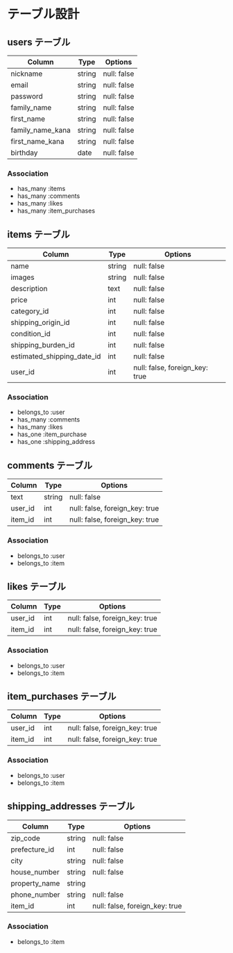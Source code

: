 # テーブル設計

## users テーブル

| Column           | Type   | Options     |
| ---------------- | ------ | ----------- |
| nickname         | string | null: false |
| email            | string | null: false |
| password         | string | null: false |
| family_name      | string | null: false |
| first_name       | string | null: false |
| family_name_kana | string | null: false |
| first_name_kana  | string | null: false |
| birthday         | date   | null: false |

### Association

- has_many :items
- has_many :comments
- has_many :likes
- has_many :item_purchases

## items テーブル

| Column                     | Type    | Options                        |
| -------------------------- | ------- | ------------------------------ |
| name                       | string  | null: false                    |
| images                     | string  | null: false                    |
| description                | text    | null: false                    |
| price                      | int     | null: false                    |
| category_id                | int     | null: false                    |
| shipping_origin_id         | int     | null: false                    |
| condition_id               | int     | null: false                    |
| shipping_burden_id         | int     | null: false                    |
| estimated_shipping_date_id | int     | null: false                    |
| user_id                    | int     | null: false, foreign_key: true |

### Association

- belongs_to :user
- has_many :comments
- has_many :likes
- has_one :item_purchase
- has_one :shipping_address

## comments テーブル

| Column  | Type      | Options                        |
| ------- | --------- | ------------------------------ |
| text    | string    | null: false                    |
| user_id | int       | null: false, foreign_key: true |
| item_id | int       | null: false, foreign_key: true |

### Association

- belongs_to :user
- belongs_to :item

## likes テーブル

| Column  | Type       | Options                        |
| ------- | ---------- | ------------------------------ |
| user_id | int        | null: false, foreign_key: true |
| item_id | int        | null: false, foreign_key: true |

### Association

- belongs_to :user
- belongs_to :item

## item_purchases テーブル

| Column  | Type       | Options                        |
| ------- | ---------- | ------------------------------ |
| user_id | int        | null: false, foreign_key: true |
| item_id | int        | null: false, foreign_key: true |

### Association

- belongs_to :user
- belongs_to :item

## shipping_addresses テーブル

| Column        | Type       | Options                        |
| ------------- | ---------- | ------------------------------ |
| zip_code      | string     | null: false                    |
| prefecture_id | int        | null: false                    |
| city          | string     | null: false                    |
| house_number  | string     | null: false                    |
| property_name | string     |                                |
| phone_number  | string     | null: false                    |
| item_id       | int        | null: false, foreign_key: true |

### Association

- belongs_to :item